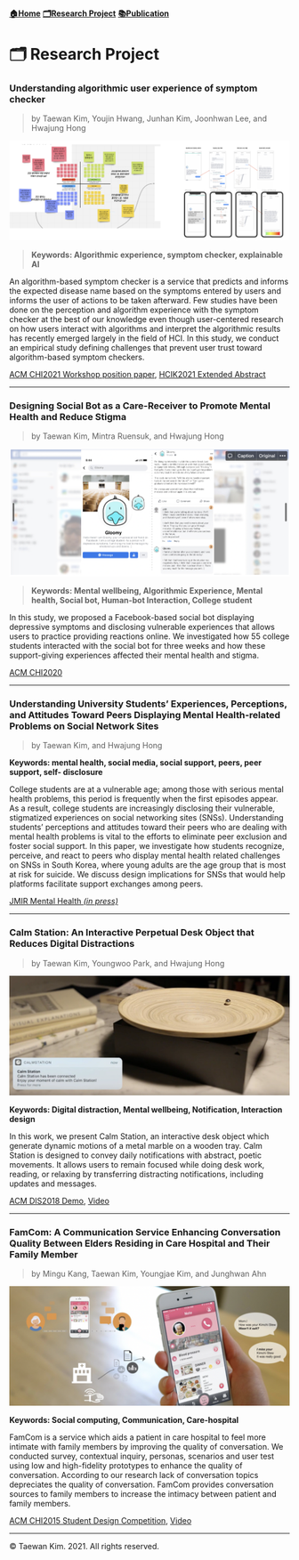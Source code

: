 **[🏠Home](./README.md)**   **[🗂Research Project](./Research.md)**   **[📚Publication](./Publication.md)**

# 🗂 Research Project

### Understanding algorithmic user experience of symptom checker
> by Taewan Kim, Youjin Hwang, Junhan Kim, Joonhwan Lee, and Hwajung Hong

![symptom](./img/symptom.png)

> **Keywords: Algorithmic experience, symptom checker, explainable AI**

An algorithm-based symptom checker is a service that predicts and informs the expected disease name based on the symptoms entered by users and informs the user of actions to be taken afterward. Few studies have been done on the perception and algorithm experience
with the symptom checker at the best of our knowledge even though user-centered research on how users interact with algorithms and interpret the algorithmic results has recently emerged largely in the field of HCI. In this study, we conduct an empirical study defining challenges that prevent user trust toward algorithm-based symptom checkers. 

[ACM CHI2021 Workshop position paper](https://drive.google.com/file/d/1Y2KLQmBRPKBEos1QYcaneLPwmISeb5-N/view?usp=sharing), [HCIK2021 Extended Abstract](https://drive.google.com/file/d/1gG2XxffOtBx6ohDSFps8g2CNjHoY655q/view?usp=sharing)

---

### Designing Social Bot as a Care-Receiver to Promote Mental Health and Reduce Stigma
> by Taewan Kim, Mintra Ruensuk, and Hwajung Hong

![glommy](./img/gloomy.png)

> **Keywords: Mental wellbeing, Algorithmic Experience, Mental health, Social bot, Human-bot Interaction, College student**

In this study, we proposed a Facebook-based social bot displaying depressive symptoms and disclosing vulnerable experiences that allows users to practice providing reactions online. We investigated how 55 college students interacted with the social bot for three weeks and how these support-giving experiences affected their mental health and stigma.

[ACM CHI2020](https://dl.acm.org/doi/abs/10.1145/3313831.3376743)

---

### Understanding University Students’ Experiences, Perceptions, and Attitudes Toward Peers Displaying Mental Health-related Problems on Social Network Sites

> by Taewan Kim, and Hwajung Hong

**Keywords: mental health, social media, social support, peers, peer support, self- disclosure**

College students are at a vulnerable age; among those with serious mental health problems, this period is frequently when the first episodes appear. As a result, college students are increasingly disclosing their vulnerable, stigmatized experiences on social networking sites (SNSs). Understanding students’ perceptions and attitudes toward their peers who are dealing with mental health problems is vital to the efforts to eliminate peer exclusion and foster social support. In this paper, we investigate how students recognize, perceive, and react to peers who display mental health related challenges on SNSs in South Korea, where young adults are the age group that is most at risk for suicide. We discuss design implications for SNSs that would help platforms facilitate support exchanges among peers.

[JMIR Mental Health *(in press)*](https://preprints.jmir.org/preprint/23465/accepted)

---

### Calm Station: An Interactive Perpetual Desk Object that Reduces Digital Distractions

> by Taewan Kim, Youngwoo Park, and Hwajung Hong

![calm](./img/calmstation.png)

**Keywords: Digital distraction, Mental wellbeing, Notification, Interaction design**

In this work, we present Calm Station, an interactive desk object which generate dynamic motions of a metal marble on a wooden tray. Calm Station is designed to convey daily notifications with abstract, poetic movements. It allows users to remain focused while doing desk work, reading, or relaxing by transferring distracting notifications, including updates and messages.

[ACM DIS2018 Demo](https://doi.org/10.1145/3064857.3079183), [Video](https://youtu.be/gCBQhNUlmzo)

---

### FamCom: A Communication Service Enhancing Conversation Quality Between Elders Residing in Care Hospital and Their Family Member

> by Mingu Kang, Taewan Kim, Youngjae Kim, and Junghwan Ahn

![famcom](./img/famcom.png)

**Keywords: Social computing, Communication, Care-hospital**

FamCom is a service which aids a patient in care hospital to feel more intimate with family members by improving the quality of conversation. We conducted survey, contextual inquiry, personas, scenarios and user test using low and high-fidelity prototypes to enhance the quality of conversation. According to our research lack of conversation topics depreciates the quality of conversation. FamCom provides conversation sources to family members to increase the intimacy between patient and family members.

[ACM CHI2015 Student Design Competition](https://dl.acm.org/doi/10.1145/2702613.2726952), [Video](https://youtu.be/hnQ5MZfrw60)

---
© Taewan Kim. 2021. All rights reserved. 
